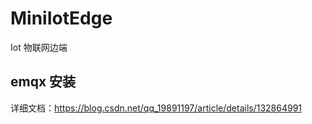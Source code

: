 # MiniIotEdge

Iot 物联网边端

## emqx 安装

详细文档：https://blog.csdn.net/qq_19891197/article/details/132864991